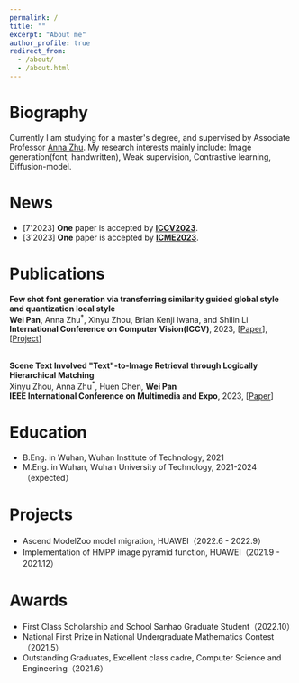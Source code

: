 ```yaml
---
permalink: /
title: ""
excerpt: "About me"
author_profile: true
redirect_from: 
  - /about/
  - /about.html
---
```



Biography
======
Currently I am studying for a master's degree, and supervised by Associate Professor [Anna Zhu](https://scholar.google.com/citations?user=H5pImFUAAAAJ&hl=zh-CN). My research interests mainly include: Image generation(font, handwritten), Weak supervision, Contrastive learning, Diffusion-model. 


News
======
* [7'2023] **One** paper is accepted by [**ICCV2023**](https://iccv2023.thecvf.com/). 
* [3'2023] **One** paper is accepted by [**ICME2023**](https://www.2023.ieeeicme.org/). 



Publications
======
<p>
<strong>
Few shot font generation via transferring similarity guided global style and quantization local style
</strong>
<br>
  <strong>Wei Pan</strong>, Anna Zhu<sup>*</sup>, Xinyu Zhou, Brian Kenji Iwana, and Shilin Li
<br>
  <strong>International Conference on Computer Vision(ICCV)</strong>, 2023, [<a href="https://arxiv.org/abs/2309.00827">Paper</a>], [<a href="https://github.com/awei669/VQ-Font">Project</a>]
</p>

<p>
<br>
<strong>
Scene Text Involved "Text"-to-Image Retrieval through Logically Hierarchical Matching
</strong>
<br>
   Xinyu Zhou, Anna Zhu<sup>*</sup>, Huen Chen, <strong>Wei Pan</strong>
<br>
  <strong>IEEE International Conference on Multimedia and Expo</strong>, 2023, [<a href="https://ieeexplore.ieee.org/abstract/document/10219982">Paper</a>]
</p>

Education
======
* B.Eng. in Wuhan, Wuhan Institute of Technology, 2021
* M.Eng. in Wuhan, Wuhan University of Technology, 2021-2024（expected）

Projects
======
* Ascend ModelZoo model migration, HUAWEI（2022.6 - 2022.9）
* Implementation of HMPP image pyramid function, HUAWEI（2021.9 - 2021.12）

Awards
======
* First Class Scholarship and School Sanhao Graduate Student（2022.10）
* National First Prize in National Undergraduate Mathematics Contest（2021.5）
* Outstanding Graduates, Excellent class cadre, Computer Science and Engineering（2021.6）



